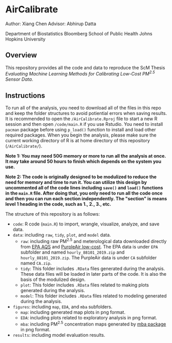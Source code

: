 # AirCalibrate

Author: Xiang Chen
Advisor: Abhirup Datta

Department of Biostatistics
Bloomberg School of Public Health
Johns Hopkins University

## Overview

This repository provides all the code and data to reproduce the ScM Thesis *Evaluating Machine Learning Methods for Calibrating Low-Cost PM<sup>2.5</sup> Sensor Data*.

## Instructions

To run all of the analysis, you need to download all of the files in this repo and keep the folder structures to avoid potiential errors when saving results. It is recommended to open the `/AirCalibrate.Rproj` file to start a new R session and then open `/code/main.R` if you use Rstudio. You need to install `pacman` package before using `p_load()` function to install and load other required packages. When you begin the analysis, please make sure the current working directory of R is at home directory of this repository (`/AirCalibrate/`).

**Note 1: You may need 50G memory or more to run all the analysis at once. It may take around 50 hours to finish which depends on the system you use.**

**Note 2: The code is originally designed to be modulized to reduce the need for memory and time to run it. You can utilize this design by uncommented all of the code lines including `save()` and `load()` functions in the `main.R` file. After doing that, you only need to run all the code once and then you can run each section independently. The "section" is means level 1 heading in the code, such as 1., 2., 3., etc.** 

The structure of this repository is as follows: 

* `code`: R code (`main.R`) to import, wrangle, visualize, analyze, and save data.
* `data`: including `raw`, `tidy`, `plot`, and `model` data.
	* `raw`: including raw PM<sup>2.5</sup> and meterological data downloaded directly from [EPA AQS](https://aqs.epa.gov/aqsweb/airdata/download_files.html) and [PurpleAir low-cost](https://www2.purpleair.com/). The EPA data is under `EPA` subfolder and named `hourly_88101_2019.zip` and `hourly_88101_2019.zip`. The PurpleAir data is under `CA` subfolder named `CA.zip`.
	* `tidy`: This folder includes `.RData` files generated during the analysis. These data files will be loaded in later parts of the code. It is also the basis of the modulized design.
	* `plot`: This folder includes `.RData` files related to making plots generated during the analysis. 
	* `model`: This folder includes `.RData` files related to modeling generated during the analysis. 
* `figures`: including `map`, `EDA`, and `mba` subfolders.
	* `map`: including generated map plots in png format.
	* `EDA`: including plots related to exploratory analysis in png format.
	* `mba`: including PM<sup>2.5</sup> concentration maps generated by [mba package](https://cran.r-project.org/web/packages/MBA/index.html) in png format.
* `results`: including model evaluation results.



